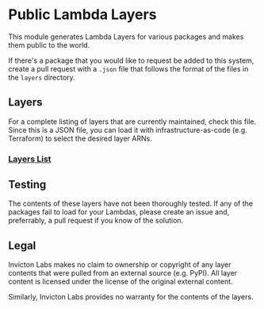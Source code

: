# Public Lambda Layers

This module generates Lambda Layers for various packages and makes them public to the world.

If there's a package that you would like to request be added to this system, create a pull request with a `.json` file that follows the format of the files in the `layers` directory.


## Layers

For a complete listing of layers that are currently maintained, check this file. Since this is a JSON file, you can load it with infrastructure-as-code (e.g. Terraform) to select the desired layer ARNs.

### [Layers List](https://gist.githubusercontent.com/KyleKotowick/173707592654d5a9e37b2f4f7cd51481/raw/6f59d30320261f8114ea56ef729f6c8bc3af750d/layers.json)


## Testing

The contents of these layers have not been thoroughly tested. If any of the packages fail to load for your Lambdas, please create an issue and, preferrably, a pull request if you know of the solution.


## Legal

Invicton Labs makes no claim to ownership or copyright of any layer contents that were pulled from an external source (e.g. PyPI). All layer content is licensed under the license of the original external content.

Similarly, Invicton Labs provides no warranty for the contents of the layers.
